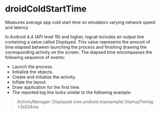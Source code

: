 # droidColdStartTime
Measures average app cold start time on emulators varying network speed and latency 


In Android 4.4 (API level 19) and higher, logcat includes an output line containing a value called Displayed. This value represents the amount of time elapsed between launching the process and finishing drawing the corresponding activity on the screen. The elapsed time encompasses the following sequence of events:

* Launch the process.
* Initialize the objects.
* Create and initialize the activity.
* Inflate the layout.
* Draw application for the first time.
* The reported log line looks similar to the following example:

>ActivityManager: Displayed com.android.myexample/.StartupTiming: 
>+3s534ms
